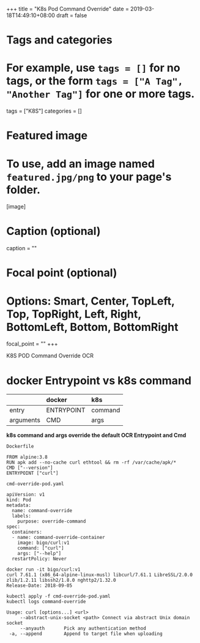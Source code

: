 +++
title = "K8s Pod Command Override"
date = 2019-03-18T14:49:10+08:00
draft = false

# Tags and categories
# For example, use `tags = []` for no tags, or the form `tags = ["A Tag", "Another Tag"]` for one or more tags.
tags = ["K8S"]
categories = []

# Featured image
# To use, add an image named `featured.jpg/png` to your page's folder. 
[image]
  # Caption (optional)
  caption = ""

  # Focal point (optional)
  # Options: Smart, Center, TopLeft, Top, TopRight, Left, Right, BottomLeft, Bottom, BottomRight
  focal_point = ""
+++

K8S POD Command Override OCR


# docker Entrypoint vs k8s command

| |  docker | k8s
:---|:---|:---
entry |ENTRYPOINT| command
arguments |CMD| args

**k8s command and args override the default OCR Entrypoint and Cmd**

`Dockerfile`

```
FROM alpine:3.8
RUN apk add --no-cache curl ethtool && rm -rf /var/cache/apk/*
CMD ["--version"]
ENTRYPOINT ["curl"]
```

`cmd-override-pod.yaml`

```
apiVersion: v1
kind: Pod
metadata:
  name: command-override
  labels:
    purpose: override-command
spec:
  containers:
  - name: command-override-container
    image: bigo/curl:v1
    command: ["curl"]
    args: ["--help"]
  restartPolicy: Never
```

```
docker run -it bigo/curl:v1
curl 7.61.1 (x86_64-alpine-linux-musl) libcurl/7.61.1 LibreSSL/2.0.0 zlib/1.2.11 libssh2/1.8.0 nghttp2/1.32.0
Release-Date: 2018-09-05
```

```
kubectl apply -f cmd-override-pod.yaml
kubectl logs command-override

Usage: curl [options...] <url>
     --abstract-unix-socket <path> Connect via abstract Unix domain socket
     --anyauth       Pick any authentication method
 -a, --append        Append to target file when uploading

```